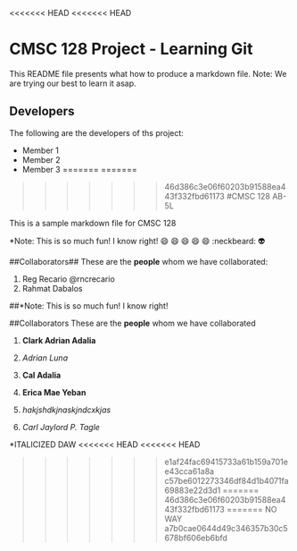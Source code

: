 <<<<<<< HEAD
<<<<<<< HEAD
# CMSC 128 Project - Learning Git
This README file presents what how to produce a markdown file.
Note: We are trying our best to learn it asap.

## Developers
The following are the developers of ths project:
* Member 1 
* Member 2
* Member 3
=======
=======

>>>>>>> 46d386c3e06f60203b91588ea443f332fbd61173
#CMSC 128 AB-5L

This is a sample markdown file for CMSC 128

*Note: This is so much fun! I know right!
:smile: :smile: :smile: :smile: :smile: 
:neckbeard:  :alien:

##Collaborators##
These are the **people** whom we have collaborated:
1. Reg Recario @rncrecario
2. Rahmat Dabalos

##*Note: This is so much fun! I know right!

##Collaborators
These are the **people** whom we have collaborated

1. **Clark Adrian Adalia**
2. *Adrian Luna*
3. __Cal Adalia__ 


1. **Erica Mae Yeban**
2. *hakjshdkjnaskjndcxkjas*
3. *Carl Jaylord P. Tagle*


*ITALICIZED DAW
<<<<<<< HEAD
<<<<<<< HEAD
>>>>>>> e1af24fac69415733a61b159a701ee43cca61a8a
>>>>>>> c57be6012273346df84d1b4071fa69883e22d3d1
=======
>>>>>>> 46d386c3e06f60203b91588ea443f332fbd61173
=======
>>>>>>> NO WAY
>>>>>>> a7b0cae0644d49c346357b30c5678bf606eb6bfd

